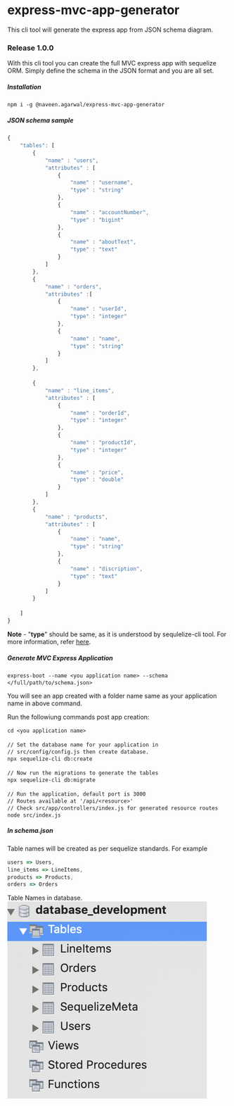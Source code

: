 # express-mvc-app-generator
This cli tool will generate the express app from JSON schema diagram.

### Release 1.0.0
With this cli tool you can create the full MVC express app with sequelize ORM. Simply define the schema in the JSON format and you are all set.

##### Installation
```
npm i -g @naveen.agarwal/express-mvc-app-generator
```

##### JSON schema sample
```javascript
{
    "tables": [
        {
            "name" : "users",
            "attributes" : [
                {
                    "name" : "username",
                    "type" : "string"
                },
                {
                    "name" : "accountNumber",
                    "type" : "bigint"
                },
                {
                    "name" : "aboutText",
                    "type" : "text"
                }
            ]
        },
        {
            "name" : "orders",
            "attributes" :[
                {
                    "name" : "userId",
                    "type" : "integer"
                },
                {
                    "name" : "name",
                    "type" : "string"
                }
            ]
        },

        {
            "name" : "line_items",
            "attributes" : [
                {
                    "name" : "orderId",
                    "type" : "integer"
                },
                {
                    "name" : "productId",
                    "type" : "integer"
                },
                {
                    "name" : "price",
                    "type" : "double"
                }
            ]
        },
        {
            "name" : "products",
            "attributes" : [
                {
                    "name" : "name",
                    "type" : "string"
                },
                {
                    "name" : "discription",
                    "type" : "text"
                }
            ]
        }

    ]
}

```

**Note** - "**type**" should be same, as it is understood by sequlelize-cli tool. For more information, refer [here](https://sequelize.org/master/manual/migrations.html).

##### Generate MVC Express Application
```
express-boot --name <you application name> --schema </full/path/to/schema.json>
```

You will see an app created with a folder name same as your application name in above command.

Run the followiung commands post app creation:

```
cd <you application name>

// Set the database name for your application in
// src/config/config.js then create database.
npx sequelize-cli db:create

// Now run the migrations to generate the tables
npx sequelize-cli db:migrate

// Run the application, default port is 3000
// Routes available at '/api/<resource>'
// Check src/app/controllers/index.js for generated resource routes
node src/index.js
```

##### In schema.json
Table names will be created as per sequelize standards. For example
``` javascript
users => Users,
line_items => LineItems,
products => Products,
orders => Orders
```

Table Names in database.
![alt text](SampleDB.png "SampleDB")
